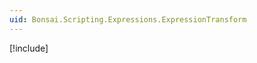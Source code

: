 ```yaml
---
uid: Bonsai.Scripting.Expressions.ExpressionTransform
---
```


[!include[](~/articles/scripting-expressions-overview.md)]